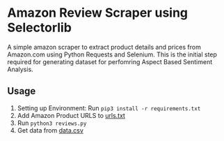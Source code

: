 # Amazon Review Scraper using Selectorlib 

A simple amazon scraper to extract product details and prices from Amazon.com using Python Requests and Selenium. This is the initial step required for generating dataset for perfomring Aspect Based Sentiment Analysis.
## Usage

1. Setting up Environment: Run `pip3 install -r requirements.txt`
1. Add Amazon Product URLS to [urls.txt](urls.txt)
1. Run `python3 reviews.py`
1. Get data from [data.csv](data.csv)
